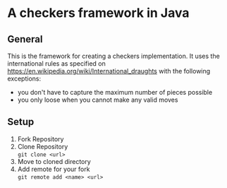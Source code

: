 # A checkers framework in Java

## General

This is the framework for creating a checkers implementation.
It uses the international rules as specified on https://en.wikipedia.org/wiki/International_draughts
with the following exceptions:

* you don't have to capture the maximum number of pieces possible
* you only loose when you cannot make any valid moves

## Setup

1. Fork Repository
2. Clone Repository    
    `git clone <url>`
3. Move to cloned directory
4. Add remote for your fork    
    `git remote add <name> <url>`
